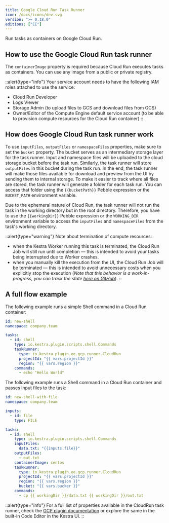 ```yaml
---
title: Google Cloud Run Task Runner
icon: /docs/icons/dev.svg
version: ">= 0.18.0"
editions: ["EE"]
---
```


Run tasks as containers on Google Cloud Run.

## How to use the Google Cloud Run task runner
The `containerImage` property is required because Cloud Run executes tasks as containers. You can use any image from a public or private registry.

::alert{type="info"}
Your service account needs to have the following IAM roles attached to use the service:
- Cloud Run Developer
- Logs Viewer
- Storage Admin (to upload files to GCS and download files from GCS)
- Owner/Editor of the Compute Engine default service account (to be able to provision compute resources for the Cloud Run container)
::

## How does Google Cloud Run task runner work

To use `inputFiles`, `outputFiles` or `namespaceFiles` properties, make sure to set the `bucket` property. The bucket serves as an intermediary storage layer for the task runner. Input and namespace files will be uploaded to the cloud storage bucket before the task run. Similarly, the task runner will store `outputFiles` in this bucket during the task run. In the end, the task runner will make those files available for download and preview from the UI by sending them to internal storage. To make it easier to track where all files are stored, the task runner will generate a folder for each task run. You can access that folder using the `{{bucketPath}}` Pebble expression or the `BUCKET_PATH` environment variable.

Due to the ephemeral nature of Cloud Run, the task runner will not run the task in the working directory but in the root directory. Therefore, you have to use the `{{workingDir}}` Pebble expression or the `WORKING_DIR` environment variable to access the `inputFiles` and `namespaceFiles` from the task's working directory.

::alert{type="warning"}
Note about termination of compute resources:
- when the Kestra Worker running this task is terminated, the Cloud Run Job will still run until completion — this is intended to avoid your tasks being interrupted due to Worker crashes.
- when you manually kill the execution from the UI, the Cloud Run Job will be terminated — this is intended to avoid unnecessary costs when you explicitly stop the execution (_Note that this behavior is a work-in-progress, you can track the state [here on GitHub](https://github.com/kestra-io/plugin-gcp/issues/381)_).
::


## A full flow example

The following example runs a simple Shell command in a Cloud Run container:

```yaml
id: new-shell
namespace: company.team

tasks:
  - id: shell
    type: io.kestra.plugin.scripts.shell.Commands
    taskRunner:
      type: io.kestra.plugin.ee.gcp.runner.CloudRun
      projectId: "{{ vars.projectId }}"
      region: "{{ vars.region }}"
    commands:
      - echo "Hello World"
```

The following example runs a Shell command in a Cloud Run container and passes input files to the task:

```yaml
id: new-shell-with-file
namespace: company.team

inputs:
  - id: file
    type: FILE

tasks:
  - id: shell
    type: io.kestra.plugin.scripts.shell.Commands
    inputFiles:
      data.txt: "{{inputs.file}}"
    outputFiles:
      - out.txt
    containerImage: centos
    taskRunner:
      type: io.kestra.plugin.ee.gcp.runner.CloudRun
      projectId: "{{ vars.projectId }}"
      region: "{{ vars.region }}"
      bucket: "{{ vars.bucker }}"
    commands:
      - cp {{ workingDir }}/data.txt {{ workingDir }}/out.txt
```

::alert{type="info"}
For a full list of properties available in the CloudRun task runner, check the [GCP plugin documentation](/plugins/plugin-gcp/task-runners/runner/io.kestra.plugin.ee.gcp.runner.CloudRun) or explore the same in the built-in Code Editor in the Kestra UI.
::
